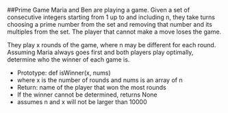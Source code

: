 ##Prime Game
Maria and Ben are playing a game. Given a set of consecutive integers starting from 1 up to and including n, they take turns choosing a prime number from the set and removing that number and its multiples from the set. The player that cannot make a move loses the game.

They play x rounds of the game, where n may be different for each round. Assuming Maria always goes first and both players play optimally, determine who the winner of each game is.

  * Prototype: def isWinner(x, nums)
  * where x is the number of rounds and nums is an array of n
  * Return: name of the player that won the most rounds
  * If the winner cannot be determined, returns None
  * assumes n and x will not be larger than 10000